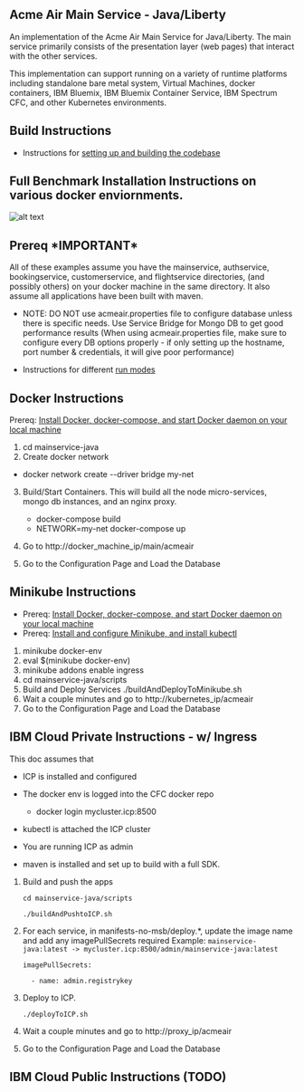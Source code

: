 
## Acme Air Main Service - Java/Liberty

An implementation of the Acme Air Main Service for Java/Liberty. The main service primarily consists of the presentation layer (web pages) that interact with the other services.

This implementation can support running on a variety of runtime platforms including standalone bare metal system, Virtual Machines, docker containers, IBM Bluemix, IBM Bluemix Container Service, IBM Spectrum CFC, and other Kubernetes environments.

## Build Instructions
* Instructions for [setting up and building the codebase](Build_Instructions.md)

## Full Benchmark Installation Instructions on various docker enviornments.
![alt text](https://github.ibm.com/BluemixPerf/mainservice-java/blob/master/images/AcmeairMS.png "AcmeairMS Java")

## Prereq \*IMPORTANT\*
All of these examples assume you have the mainservice, authservice, bookingservice, customerservice, and flightservice directories, (and possibly others) on your docker machine in the same directory. It also assume all applications have been built with maven.

* NOTE: DO NOT use acmeair.properties file to configure database unless there is specific needs.  Use Service Bridge for Mongo DB to get good performance results (When using acmeair.properties file, make sure to configure every DB options properly - if only setting up the hostname, port number & credentials, it will give poor performance)

* Instructions for different [run modes](Modes.md)

## Docker Instructions

Prereq: [Install Docker, docker-compose, and start Docker daemon on your local machine](https://docs.docker.com/installation/)

1. cd mainservice-java
2. Create docker network
 * docker network create --driver bridge my-net
3. Build/Start Containers. This will build all the node micro-services, mongo db instances, and an nginx proxy.
    * docker-compose build
    * NETWORK=my-net docker-compose up

4. Go to http://docker_machine_ip/main/acmeair
5. Go to the Configuration Page and Load the Database

## Minikube Instructions

* Prereq: [Install Docker, docker-compose, and start Docker daemon on your local machine](https://docs.docker.com/installation/)
* Prereq: [Install and configure Minikube, and install kubectl](https://github.com/kubernetes/minikube/)

1. minikube docker-env
2. eval $(minikube docker-env)
3. minikube addons enable ingress
4. cd mainservice-java/scripts
5. Build and Deploy Services
	./buildAndDeployToMinikube.sh
6. Wait a couple minutes and go to http://kubernetes_ip/acmeair
7. Go to the Configuration Page and Load the Database

## IBM Cloud Private Instructions - w/ Ingress
This doc assumes that
* ICP is installed and configured
* The docker env is logged into the CFC docker repo
	* docker login mycluster.icp:8500

* kubectl is attached the ICP cluster

* You are running ICP as admin

* maven is installed and set up to build with a full SDK.

1. Build and push the apps

	`cd mainservice-java/scripts`

	`./buildAndPushtoICP.sh`
2. For each service, in manifests-no-msb/deploy.*, update the image name and add any imagePullSecrets required
Example: `mainservice-java:latest -> mycluster.icp:8500/admin/mainservice-java:latest`

	`imagePullSecrets:`

	`  - name: admin.registrykey`

3. Deploy to ICP. 

	`./deployToICP.sh`

4. Wait a couple minutes and go to http://proxy_ip/acmeair
5. Go to the Configuration Page and Load the Database

## IBM Cloud Public Instructions (TODO)



